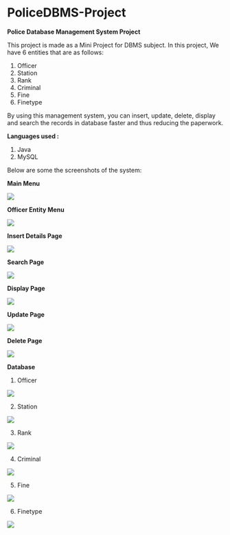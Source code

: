 # PoliceDBMS-Project
**Police Database Management System Project**

This project is made as a Mini Project for DBMS subject.
In this project, We have 6 entities that are as follows:
1) Officer
2) Station
3) Rank
4) Criminal
5) Fine
6) Finetype

By using this management system, you can insert, update, delete, display and search the records in database faster and thus reducing the paperwork.

**Languages used :**
1. Java
2. MySQL

Below are some the screenshots of the system:

**Main Menu** 

<img src="Screenshots/0_MainMenu.png"/>

**Officer Entity Menu**

<img src="Screenshots/1.1_OfficerSubMenu.png"/>

**Insert Details Page**

<img src="Screenshots/1.2_OfficerInsert.png"/>

**Search Page**

<img src="Screenshots/1.3_OfficerSearch.png"/>

**Display Page**

<img src="Screenshots/1.4_OfficerDisplay.png"/>

**Update Page**

<img src="Screenshots/1.5_OfficerUpdate.png"/>

**Delete Page**

<img src="Screenshots/1.6_OfficerDelete.png"/>

**Database**

1) Officer
<img src="Screenshots/DataDictionary(1).png"/>

2) Station
<img src="Screenshots/DataDictionary(2).png"/>

3) Rank
<img src="Screenshots/DataDictionary(3).png"/>

4) Criminal
<img src="Screenshots/DataDictionary(4).png"/>

5) Fine
<img src="Screenshots/DataDictionary(6).png"/>

6) Finetype
<img src="Screenshots/DataDictionary(5).png"/>
